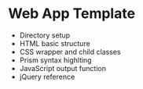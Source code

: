 # Web App Template
* Directory setup
* HTML basic structure
* CSS wrapper and child classes
* Prism syntax highlting
* JavaScript output function
* jQuery reference
